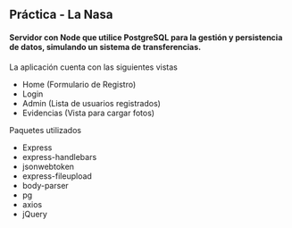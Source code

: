## Práctica - La Nasa

#### Servidor con Node que utilice PostgreSQL para la gestión y persistencia de datos, simulando un sistema de transferencias.

La aplicación cuenta con las siguientes vistas

- Home (Formulario de Registro)
- Login
- Admin (Lista de usuarios registrados)
- Evidencias (Vista para cargar fotos)

Paquetes utilizados

- Express
- express-handlebars
- jsonwebtoken
- express-fileupload
- body-parser
- pg
- axios
- jQuery
